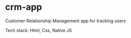 # crm-app
Customer Relationship Management app for tracking users

Tech stack:
Html, Css, Native JS
